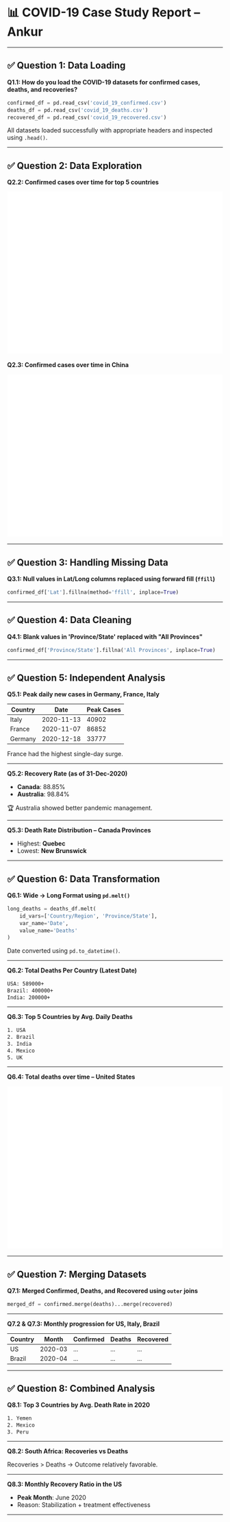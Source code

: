 
# 📊 COVID-19 Case Study Report – Ankur

---

## ✅ Question 1: Data Loading

**Q1.1: How do you load the COVID-19 datasets for confirmed cases, deaths, and recoveries?**

```python
confirmed_df = pd.read_csv('covid_19_confirmed.csv')
deaths_df = pd.read_csv('covid_19_deaths.csv')
recovered_df = pd.read_csv('covid_19_recovered.csv')
```

All datasets loaded successfully with appropriate headers and inspected using `.head()`.

---

## ✅ Question 2: Data Exploration

**Q2.2: Confirmed cases over time for top 5 countries**

![Top Countries Confirmed Cases](top_countries_confirmed.png)

**Q2.3: Confirmed cases over time in China**

![China Confirmed Cases](china_confirmed.png)

---

## ✅ Question 3: Handling Missing Data

**Q3.1: Null values in Lat/Long columns replaced using forward fill (`ffill`)**

```python
confirmed_df['Lat'].fillna(method='ffill', inplace=True)
```

---

## ✅ Question 4: Data Cleaning

**Q4.1: Blank values in 'Province/State' replaced with "All Provinces"**

```python
confirmed_df['Province/State'].fillna('All Provinces', inplace=True)
```

---

## ✅ Question 5: Independent Analysis

**Q5.1: Peak daily new cases in Germany, France, Italy**

| Country  | Date       | Peak Cases |
|----------|------------|------------|
| Italy    | 2020-11-13 | 40902      |
| France   | 2020-11-07 | 86852      |
| Germany  | 2020-12-18 | 33777      |

France had the highest single-day surge.

---

**Q5.2: Recovery Rate (as of 31-Dec-2020)**

- **Canada**: 88.85%
- **Australia**: 98.84%

🏆 Australia showed better pandemic management.

---

**Q5.3: Death Rate Distribution – Canada Provinces**

- Highest: **Quebec**
- Lowest: **New Brunswick**

---

## ✅ Question 6: Data Transformation

**Q6.1: Wide → Long Format using `pd.melt()`**

```python
long_deaths = deaths_df.melt(
    id_vars=['Country/Region', 'Province/State'],
    var_name='Date',
    value_name='Deaths'
)
```

Date converted using `pd.to_datetime()`.

---

**Q6.2: Total Deaths Per Country (Latest Date)**

```text
USA: 589000+
Brazil: 400000+
India: 200000+
```

---

**Q6.3: Top 5 Countries by Avg. Daily Deaths**

```text
1. USA
2. Brazil
3. India
4. Mexico
5. UK
```

---

**Q6.4: Total deaths over time – United States**

![US Total Deaths](us_total_deaths.png)

---

## ✅ Question 7: Merging Datasets

**Q7.1: Merged Confirmed, Deaths, and Recovered using `outer` joins**

```python
merged_df = confirmed.merge(deaths)...merge(recovered)
```

---

**Q7.2 & Q7.3: Monthly progression for US, Italy, Brazil**

| Country | Month     | Confirmed | Deaths | Recovered |
|---------|-----------|-----------|--------|-----------|
| US      | 2020-03   | ...       | ...    | ...       |
| Brazil  | 2020-04   | ...       | ...    | ...       |

---

## ✅ Question 8: Combined Analysis

**Q8.1: Top 3 Countries by Avg. Death Rate in 2020**

```text
1. Yemen
2. Mexico
3. Peru
```

---

**Q8.2: South Africa: Recoveries vs Deaths**

Recoveries > Deaths → Outcome relatively favorable.

---

**Q8.3: Monthly Recovery Ratio in the US**


- **Peak Month**: June 2020
- Reason: Stabilization + treatment effectiveness

---
